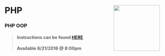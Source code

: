 # PHP <img align="right" src="https://github.com/Learning-Fuze/prototypes_C9/blob/assets/assets/images/logos/LF_LOGO.png?raw=true" width="150">
### PHP OOP

>#### Instructions can be found <a href="http://learning-fuze.github.io/prototypes_C9/#/PHP-OOP" target="_blank">HERE</a>
>#### Available 6/21/2016 @ 8:00pm